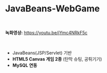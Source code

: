# JavaBeans-WebGame

<br>

**녹화영상:** https://youtu.be/jYmc4NRkF5c

<br>

- JavaBeans(JSP/Servlet) 기반
- **HTML5 Canvas 게임 2종** (탄막 슈팅, 공튀기기)
- **MySQL 연동**

<br>
